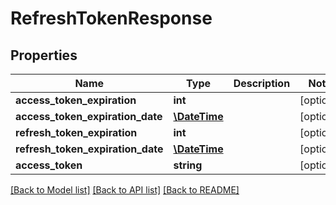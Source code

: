 # RefreshTokenResponse

## Properties
Name | Type | Description | Notes
------------ | ------------- | ------------- | -------------
**access_token_expiration** | **int** |  | [optional] 
**access_token_expiration_date** | [**\DateTime**](\DateTime.md) |  | [optional] 
**refresh_token_expiration** | **int** |  | [optional] 
**refresh_token_expiration_date** | [**\DateTime**](\DateTime.md) |  | [optional] 
**access_token** | **string** |  | [optional] 

[[Back to Model list]](../README.md#documentation-for-models) [[Back to API list]](../README.md#documentation-for-api-endpoints) [[Back to README]](../README.md)

